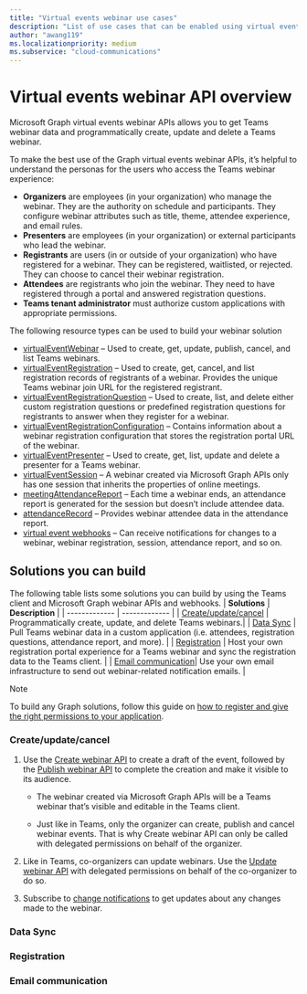 ```yaml
---
title: "Virtual events webinar use cases"
description: "List of use cases that can be enabled using virtual events webinar APIs"
author: "awang119"
ms.localizationpriority: medium
ms.subservice: "cloud-communications"
---
```

# Virtual events webinar API overview
Microsoft Graph virtual events webinar APIs allows you to get Teams webinar data and programmatically create, update and delete a Teams webinar.

To make the best use of the Graph virtual events webinar APIs, it’s helpful to understand the personas for the users who access the Teams webinar experience: 

- **Organizers** are employees (in your organization) who manage the webinar. They are the authority on schedule and participants. They configure webinar attributes such as title, theme, attendee experience, and email rules.   
- **Presenters** are employees (in your organization) or external participants who lead the webinar.   
- **Registrants** are users (in or outside of your organization) who have registered for a webinar. They can be registered, waitlisted, or rejected. They can choose to cancel their webinar registration.   
- **Attendees** are registrants who join the webinar. They need to have registered through a portal and answered registration questions. 
- **Teams tenant administrator** must authorize custom applications with appropriate permissions.

The following resource types can be used to build your webinar solution 
- [virtualEventWebinar](../api-reference/v1.0/resources/virtualeventwebinar.md) – Used to create, get, update, publish, cancel, and list Teams webinars.  
- [virtualEventRegistration](../api-reference/v1.0/resources/virtualeventregistration.md) – Used to create, get, cancel, and list registration records of registrants of a webinar. Provides the unique Teams webinar join URL for the registered registrant. 
- [virtualEventRegistrationQuestion](../api-reference/v1.0/resources/virtualeventregistrationquestionbase.md) – Used to create, list, and delete either custom registration questions or predefined registration questions for registrants to answer when they register for a webinar.  
- [virtualEventRegistrationConfiguration](../api-reference/v1.0/resources/virtualeventregistrationconfiguration.md) – Contains information about a webinar registration configuration that stores the registration portal URL of the webinar.  
- [virtualEventPresenter](../api-reference/v1.0/resources/virtualeventpresenter.md) – Used to create, get, list, update and delete a presenter for a Teams webinar. 
- [virtualEventSession](../api-reference/v1.0/resources/virtualeventsession.md)  – A webinar created via Microsoft Graph APIs only has one session that inherits the properties of online meetings. 
- [meetingAttendanceReport](../api-reference/v1.0/resources/meetingattendancereport.md) – Each time a webinar ends, an attendance report is generated for the session but doesn’t include attendee data.   
- [attendanceRecord](../api-reference/v1.0/resources/attendancerecord.md) – Provides webinar attendee data in the attendance report.  
- [virtual event webhooks](/concepts/changenotifications-for-virtualevent.md) – Can receive notifications for changes to a webinar, webinar registration, session, attendance report, and so on.  


## Solutions you can build 
The following table lists some solutions you can build by using the Teams client and Microsoft Graph webinar APIs and webhooks. 
| **Solutions**      | **Description**    |
| ------------- | ------------- |
| [Create/update/cancel](#createupdatecancel) | Programmatically create, update, and delete Teams webinars.|
| [Data Sync](#data-sync) | Pull Teams webinar data in a custom application (i.e. attendees, registration questions, attendance report, and more).  |
| [Registration](#registration)  | Host your own registration portal experience for a Teams webinar and sync the registration data to the Teams client. |
| [Email communication](#email-communication)| Use your own email infrastructure to send out webinar-related notification emails. |

> [!NOTE]
>To build any Graph solutions, follow this guide on [how to register and give the right permissions to your application](/concepts/auth/auth-concepts.md). 

### Create/update/cancel 

1. Use the [Create webinar API](../api-reference/v1.0/resources/virtualeventsroot-post-webinars.md) to create a draft of the event, followed by the [Publish webinar API](../api-reference/v1.0/resources/virtualeventwebinar-publish.md) to complete the creation and make it visible to its audience.
  
   - The webinar created via Microsoft Graph APIs will be a Teams webinar that’s visible and editable in the Teams client. 

   - Just like in Teams, only the organizer can create, publish and cancel webinar events. That is why Create webinar API can only be called with delegated permissions on behalf of the organizer.  

2. Like in Teams, co-organizers can update webinars. Use the [Update webinar API](../api-reference/v1.0/resources/virtualeventwebinar-update.md) with delegated permissions on behalf of the co-organizer to do so. 

3. Subscribe to [change notifications](/concepts/changenotifications-for-virtualevent#subscribable-virtual-events.md) to get updates about any changes made to the webinar.  

### Data Sync 


### Registration  

### Email communication
